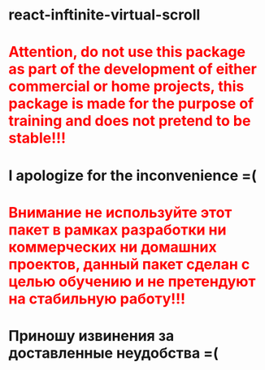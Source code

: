 # react-inftinite-virtual-scroll

# <span style="color:red"> Attention, do not use this package as part of the development of either commercial or home projects, this package is made for the purpose of training and does not pretend to be stable!!! </span>
# I apologize for the inconvenience =(

# <span style="color:red"> Внимание не используйте этот пакет в рамках разработки ни коммерческих ни домашних проектов, данный пакет сделан с целью обучению и не претендуют на стабильную работу!!! </span>
# Приношу извинения за доставленные неудобства =(